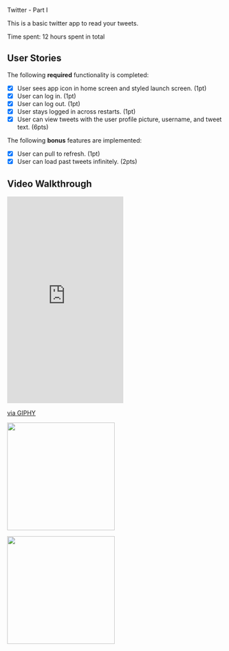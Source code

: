 Twitter - Part I

This is a basic twitter app to read your tweets.

Time spent: 12 hours spent in total

## User Stories

The following **required** functionality is completed:

- [X] User sees app icon in home screen and styled launch screen. (1pt)
- [X] User can log in. (1pt)
- [X] User can log out. (1pt)
- [X] User stays logged in across restarts. (1pt)
- [X] User can view tweets with the user profile picture, username, and tweet text. (6pts)

The following **bonus** features are implemented:

- [X] User can pull to refresh. (1pt)
- [X] User can load past tweets infinitely. (2pts)

## Video Walkthrough

<iframe src="https://giphy.com/embed/fDYGZ7hOfTS9CUJ94V" width="270" height="480" frameBorder="0" class="giphy-embed" allowFullScreen></iframe><p><a href="https://giphy.com/gifs/fDYGZ7hOfTS9CUJ94V">via GIPHY</a></p>

<img src="https://media.giphy.com/media/fDYGZ7hOfTS9CUJ94V/giphy-downsized-large.gif" width=250><br>

<img src="https://media.giphy.com/media/fDYGZ7hOfTS9CUJ94V/source.gif" width=250><br>

